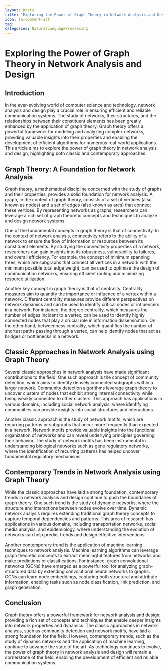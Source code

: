 ```yaml
---
layout: posts
title: "Exploring the Power of Graph Theory in Network Analysis and Design"
icon: fa-comment-alt
tag:      
categories: NaturalLanguageProcessing
---
```



# Exploring the Power of Graph Theory in Network Analysis and Design

## Introduction

In the ever-evolving world of computer science and technology, network analysis and design play a crucial role in ensuring efficient and reliable communication systems. The study of networks, their structures, and the relationships between their constituent elements has been greatly enhanced by the application of graph theory. Graph theory offers a powerful framework for modeling and analyzing complex networks, providing valuable insights into their properties and enabling the development of efficient algorithms for numerous real-world applications. This article aims to explore the power of graph theory in network analysis and design, highlighting both classic and contemporary approaches.

## Graph Theory: A Foundation for Network Analysis

Graph theory, a mathematical discipline concerned with the study of graphs and their properties, provides a solid foundation for network analysis. A graph, in the context of graph theory, consists of a set of vertices (also known as nodes) and a set of edges (also known as arcs) that connect these vertices. By representing networks as graphs, researchers can leverage a rich set of graph theoretic concepts and techniques to analyze and design network systems.

One of the fundamental concepts in graph theory is that of connectivity. In the context of network analysis, connectivity refers to the ability of a network to ensure the flow of information or resources between its constituent elements. By studying the connectivity properties of a network, researchers can gain insights into its robustness, vulnerability to failures, and overall efficiency. For example, the concept of minimum spanning trees, which are subgraphs that connect all vertices in a network with the minimum possible total edge weight, can be used to optimize the design of communication networks, ensuring efficient routing and minimizing resource utilization.

Another key concept in graph theory is that of centrality. Centrality measures aim to quantify the importance or influence of a vertex within a network. Different centrality measures provide different perspectives on network dynamics and can be used to identify critical nodes or influencers in a network. For instance, the degree centrality, which measures the number of edges incident to a vertex, can be used to identify highly connected nodes that play a crucial role in information dissemination. On the other hand, betweenness centrality, which quantifies the number of shortest paths passing through a vertex, can help identify nodes that act as bridges or bottlenecks in a network.

## Classic Approaches in Network Analysis using Graph Theory

Several classic approaches in network analysis have made significant contributions to the field. One such approach is the concept of community detection, which aims to identify densely connected subgraphs within a larger network. Community detection algorithms leverage graph theory to uncover clusters of nodes that exhibit strong internal connectivity while being weakly connected to other clusters. This approach has applications in various domains, including social network analysis, where identifying communities can provide insights into social structures and interactions.

Another classic approach is the study of network motifs, which are recurring patterns or subgraphs that occur more frequently than expected in a network. Network motifs provide valuable insights into the functional organization of networks and can reveal underlying principles governing their behavior. The study of network motifs has been instrumental in understanding biological networks such as gene regulatory networks, where the identification of recurring patterns has helped uncover fundamental regulatory mechanisms.

## Contemporary Trends in Network Analysis using Graph Theory

While the classic approaches have laid a strong foundation, contemporary trends in network analysis and design continue to push the boundaries of graph theory. One such trend is the study of dynamic networks, where the structure and interactions between nodes evolve over time. Dynamic network analysis requires extending traditional graph theory concepts to capture temporal dependencies and patterns. This area of research has applications in various domains, including transportation networks, social media analysis, and epidemiology, where understanding the evolution of networks can help predict trends and design effective interventions.

Another contemporary trend is the application of machine learning techniques to network analysis. Machine learning algorithms can leverage graph theoretic concepts to extract meaningful features from networks and make predictions or classifications. For instance, graph convolutional networks (GCNs) have emerged as a powerful tool for analyzing graph-structured data by extending convolutional neural networks to graphs. GCNs can learn node embeddings, capturing both structural and attribute information, enabling tasks such as node classification, link prediction, and graph generation.

## Conclusion

Graph theory offers a powerful framework for network analysis and design, providing a rich set of concepts and techniques that enable deeper insights into network properties and dynamics. The classic approaches in network analysis, such as community detection and network motifs, have laid a strong foundation for the field. However, contemporary trends, such as the study of dynamic networks and the application of machine learning, continue to advance the state of the art. As technology continues to evolve, the power of graph theory in network analysis and design will remain a cornerstone of the field, enabling the development of efficient and reliable communication systems.